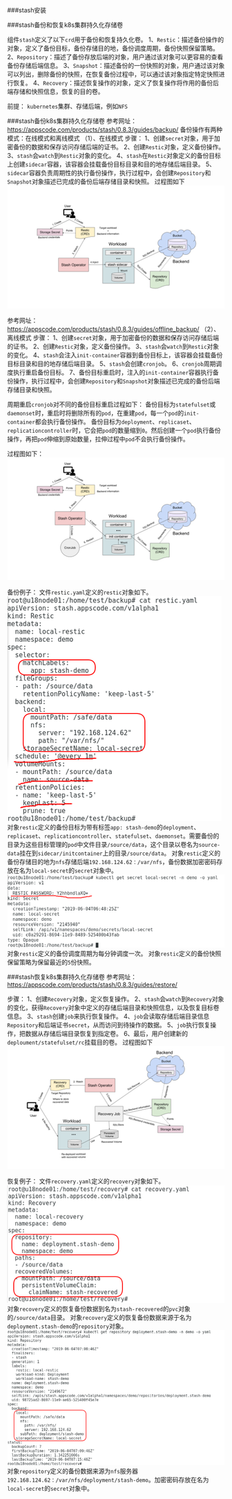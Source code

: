 ###stash安装


###stash备份和恢复k8s集群持久化存储卷

组件```stash```定义了以下```crd```用于备份和恢复持久化卷。
1、```Restic```：描述备份操作的对象，定义了备份目标，备份存储目的地，备份调度周期，备份快照保留策略。
2、```Repository```：描述了备份存放后端的对象，用户通过该对象可以更容易的查看备份存储后端信息。
3、```Snapshot```：描述备份的一份快照的对象，用户通过该对象可以列出，删除备份的快照，在恢复备份过程中，可以通过该对象指定特定快照进行恢复。
4、```Recovery```：描述恢复操作的对象，定义了恢复操作将作用的备份后端存储和快照信息，恢复的目的卷。

前提： ```kubernetes```集群、存储后端，例如```NFS```

###stash备份k8s集群持久化存储卷
参考网址： https://appscode.com/products/stash/0.8.3/guides/backup/
备份操作有两种模式：在线模式和离线模式
（1）、在线模式
步骤：
1、创建```secret```对象，用于加密备份的数据和保存访问存储后端的证书。
2、创建```Restic```对象，定义备份操作。
3、```stash```会```watch```到```Restic```对象的变化。
4、```stash```在```Restic```对象定义的备份目标上创建```sidecar```容器，该容器会挂载备份目标目录和目的地存储后端目录。
5、```sidecar```容器负责周期性的执行备份操作，执行过程中，会创建```Repository```和```Snapshot```对象描述已完成的备份后端存储目录和快照。
过程图如下
![01](./stash/stash-backup.svg "01")

参考网址：https://appscode.com/products/stash/0.8.3/guides/offline_backup/
（2）、离线模式
步骤：
1、创建```secret```对象，用于加密备份的数据和保存访问存储后端的证书。
2、创建```Restic```对象，定义备份操作。
3、```stash```会```watch```到```Restic```对象的变化。
4、```stash```会注入```init-container```容器到备份目标上，该容器会挂载备份目标目录和目的地存储后端目录。
5、```stash```会创建```cronjob```。
6、```cronjob```周期调度执行重启备份目标。
7、备份目标重启时，注入的```init-container```容器执行备份操作，执行过程中，会创建```Repository```和```Snapshot```对象描述已完成的备份后端存储目录和快照。

周期重启```cronjob```对不同的备份目标重启过程如下：
备份目标为```statefulset```或```daemonset```时，重启时将删除所有的```pod```，在重建```pod```，每一个```pod```的```init-container```都会执行备份操作。
备份目标为```deployment```、```replicaset```、```replicationcontroller```时，它会把```pod```的数量缩到```0```。然后创建一个```pod```执行备份操作，再把```pod```伸缩到原始数量，拉伸过程中```pod```不会执行备份操作。

过程图如下：
![02](./stash/stash-offline-backup.svg "02")


备份例子：
文件```restic.yaml```定义的```restic```对象如下。
![03](./stash/b1.png "03")
对象```restic```定义的备份目标为带有标签```app: stash-demo```的```deployment```、```replicaset```、```replicationcontroller```、```statefulset```、```daemonset```。需要备份的目录为这些目标管理的```pod```中文件目录```/source/data```，这个目录以卷名为```source-data```挂在到```sidecar/initcontainer```上的目录```/source/data```。
对象```restic```定义的备份存储目的地为```nfs```存储后端```192.168.124.62：/var/nfs```，备份数据加密密码存放在名为```local-secret```的```secret```对象中。
![04](./stash/b2.png "04")
对象```restic```定义的备份调度周期为每分钟调度一次。
对象```restic```定义的备份快照保留策略为保留最近的```5```份快照。

###stash恢复k8s集群持久化存储卷
参考网址： https://appscode.com/products/stash/0.8.3/guides/restore/

步骤：
1、创建```Recovery```对象，定义恢复操作。
2、```stash```会```watch```到```Recovery```对象的变化，获得```Recovery```对象中定义的存储后端目录和快照信息，以及恢复目标卷信息。
3、```stash```创建```job```来执行恢复操作。
4、```job```会读取存储后端目录信息```Repository```和后端证书```secret```，从而访问到待操作的数据。
5、```job```执行恢复操作，把数据从存储后端目录恢复到指定卷。
6、最后，用户创建新的```deploument/statefulset/rc```挂载目的卷。
过程图如下
![05](./stash/stash-recovery.svg "05")

恢复例子：
文件```recovery.yaml```定义的```recovery```对象如下。
![06](./stash/r1.png "06")
对象```recovery```定义的恢复备份数据到名为```stash-recovered```的```pvc```对象的```/source/data```目录。
对象```recovery```定义的恢复备份数据来源于名为```deployment.stash-demo```的```repository```对象。
![07](./stash/r2.png "07")
对象```repository```定义的备份数据来源为```nfs```服务器```192.168.124.62：/var/nfs/deployment/stash-demo```。加密密码存放在名为```local-secret```的```secret```对象中。